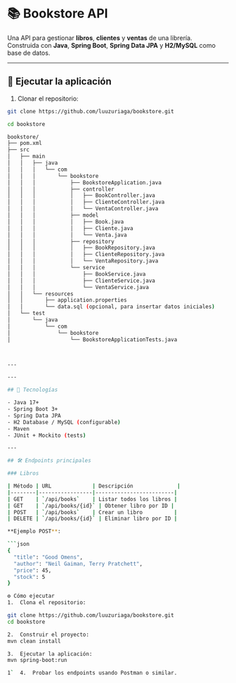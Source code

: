# 📚 Bookstore API

Una API para gestionar **libros**, **clientes** y **ventas** de una librería.  
Construida con **Java**, **Spring Boot**, **Spring Data JPA** y **H2/MySQL** como base de datos.

---

## 🚀 Ejecutar la aplicación

1. Clonar el repositorio:
```bash
git clone https://github.com/luuzuriaga/bookstore.git

cd bookstore

bookstore/
├── pom.xml
├── src
│   ├── main
│   │   ├── java
│   │   │   └── com
│   │   │       └── bookstore
│   │   │           ├── BookstoreApplication.java
│   │   │           ├── controller
│   │   │           │   ├── BookController.java
│   │   │           │   ├── ClienteController.java
│   │   │           │   └── VentaController.java
│   │   │           ├── model
│   │   │           │   ├── Book.java
│   │   │           │   ├── Cliente.java
│   │   │           │   └── Venta.java
│   │   │           ├── repository
│   │   │           │   ├── BookRepository.java
│   │   │           │   ├── ClienteRepository.java
│   │   │           │   └── VentaRepository.java
│   │   │           └── service
│   │   │               ├── BookService.java
│   │   │               ├── ClienteService.java
│   │   │               └── VentaService.java
│   │   └── resources
│   │       ├── application.properties
│   │       └── data.sql (opcional, para insertar datos iniciales)
│   └── test
│       └── java
│           └── com
│               └── bookstore
│                   └── BookstoreApplicationTests.java



---

---

## 🚀 Tecnologías

- Java 17+
- Spring Boot 3+
- Spring Data JPA
- H2 Database / MySQL (configurable)
- Maven
- JUnit + Mockito (tests)

---

## 🛠 Endpoints principales

### Libros

| Método | URL             | Descripción              |
|--------|-----------------|-------------------------|
| GET    | `/api/books`    | Listar todos los libros |
| GET    | `/api/books/{id}` | Obtener libro por ID |
| POST   | `/api/books`    | Crear un libro          |
| DELETE | `/api/books/{id}` | Eliminar libro por ID |

**Ejemplo POST**:

```json
{
  "title": "Good Omens",
  "author": "Neil Gaiman, Terry Pratchett",
  "price": 45,
  "stock": 5
}

⚙️ Cómo ejecutar
1.	Clona el repositorio:

git clone https://github.com/luuzuriaga/bookstore.git
cd bookstore

2.	Construir el proyecto:
mvn clean install

3.	Ejecutar la aplicación:
mvn spring-boot:run

1`  4.	Probar los endpoints usando Postman o similar.

